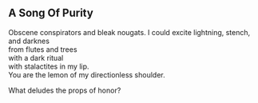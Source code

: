 A Song Of Purity
----------------
Obscene conspirators and bleak nougats. I could excite lightning, stench, and darknes  
from flutes and trees  
with a dark ritual  
with stalactites in my lip.  
You are the lemon of my directionless shoulder.  
  
What deludes the props of honor?  
